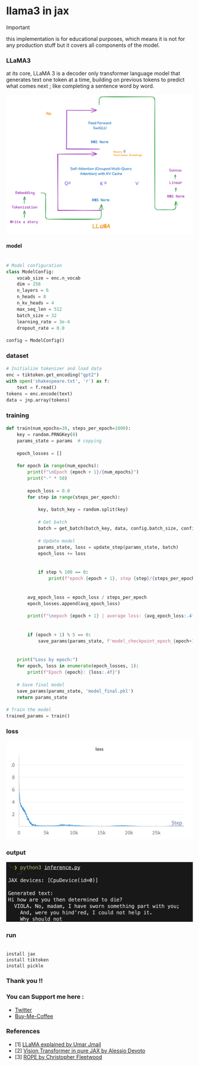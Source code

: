 # llama3 in jax 


> [!IMPORTANT]
> this implementation is for educational purposes, which means it is not for any production stuff but it covers all components of the model.
>


### LLaMA3

at its core, LLaMA 3 is a decoder only transformer language model that generates text one token at a time, building on previous tokens to predict what comes next ; like completing a sentence word by word.

![img](images/llamadark.png)



#### model 


```python

# Model configuration
class ModelConfig:
    vocab_size = enc.n_vocab  
    dim = 256  
    n_layers = 6  
    n_heads = 8 
    n_kv_heads = 4  
    max_seq_len = 512
    batch_size = 32  
    learning_rate = 3e-4
    dropout_rate = 0.0

config = ModelConfig()

```

### dataset 


```python
# Initialize tokenizer and load data
enc = tiktoken.get_encoding("gpt2")
with open('shakespeare.txt', 'r') as f:
    text = f.read()
tokens = enc.encode(text)
data = jnp.array(tokens)
```

### training 

```python
def train(num_epochs=30, steps_per_epoch=1000):
    key = random.PRNGKey(0)
    params_state = params  # copying
    
    epoch_losses = []
    
    for epoch in range(num_epochs):
        print(f"\nEpoch {epoch + 1}/{num_epochs}")
        print("-" * 50)
        
        epoch_loss = 0.0
        for step in range(steps_per_epoch):
            
            key, batch_key = random.split(key)
            
            # Get batch
            batch = get_batch(batch_key, data, config.batch_size, config.max_seq_len)
            
            # Update model
            params_state, loss = update_step(params_state, batch)
            epoch_loss += loss
            
            
            if step % 100 == 0:
                print(f"epoch {epoch + 1}, step {step}/{steps_per_epoch}: loss = {loss:.4f}")
        
       
        avg_epoch_loss = epoch_loss / steps_per_epoch
        epoch_losses.append(avg_epoch_loss)
        
        print(f"\nepoch {epoch + 1} | average loss: {avg_epoch_loss:.4f}")
        
        
        if (epoch + 1) % 5 == 0:
            save_params(params_state, f'model_checkpoint_epoch_{epoch+1}.pkl')
    
   
    print("Loss by epoch:")
    for epoch, loss in enumerate(epoch_losses, 1):
        print(f"Epoch {epoch}: {loss:.4f}")
    
    # Save final model
    save_params(params_state, 'model_final.pkl')
    return params_state

# Train the model
trained_params = train()
```

### loss 

![img](images/wandb.png)

### output 

![img](images/output.png)


### run 

```pytthon 

install jax 
install tiktoken 
install pickle 

```


### Thank you !! 

### You can Support me here :

- [Twitter]()
- [Buy-Me-Coffee]()


### References

- [1] [LLaMA explained by Umar Jmail](https://youtu.be/Mn_9W1nCFLo?si=NpZTLk45re1znY0T)
- [2] [Vision Transformer in pure JAX by Alessio Devoto ](https://alessiodevoto.github.io/ViT-in-pure-JAX/)
- [3] [ROPE by Christopher Fleetwood](https://huggingface.co/blog/designing-positional-encoding)


